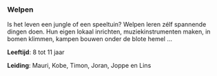 ### Welpen
Is het leven een jungle of een speeltuin? Welpen leren zélf spannende dingen doen. Hun eigen lokaal inrichten, muziekinstrumenten maken, in bomen klimmen, kampen bouwen onder de blote hemel ...

**Leeftijd**: 8 tot 11 jaar

**Leiding**: Mauri, Kobe, Timon, Joran, Joppe en Lins
